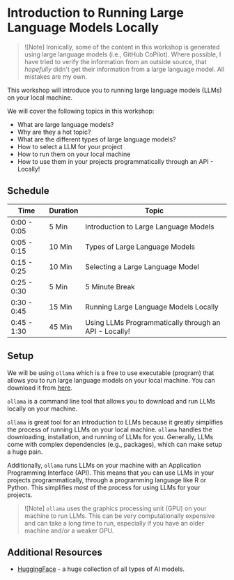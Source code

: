 # Introduction to Running Large Language Models Locally

> \![Note\] Ironically, some of the content in this workshop is
> generated using large language models (i.e., GitHub CoPilot). Where
> possible, I have tried to verify the information from an outside
> source, that *hopefully* didn't get their information from a large
> language model. All mistakes are my own.

This workshop will introduce you to running large language models (LLMs)
on your local machine.

We will cover the following topics in this workshop:

-   What are large language models?
-   Why are they a hot topic?
-   What are the different types of large language models?
-   How to select a LLM for your project
-   How to run them on your local machine
-   How to use them in your projects programmatically through an API -
    Locally!

## Schedule

| Time        | Duration | Topic                                                 |
|----------------|----------------|-----------------------------------------|
| 0:00 - 0:05 | 5 Min    | Introduction to Large Language Models                 |
| 0:05 - 0:15 | 10 Min   | Types of Large Language Models                        |
| 0:15 - 0:25 | 10 Min   | Selecting a Large Language Model                      |
| 0:25 - 0:30 | 5 Min    | 5 Minute Break                                        |
| 0:30 - 0:45 | 15 Min   | Running Large Language Models Locally                 |
| 0:45 - 1:30 | 45 Min   | Using LLMs Programmatically through an API - Locally! |

## Setup

We will be using `ollama` which is a free to use executable (program)
that allows you to run large language models on your local machine. You
can download it from [here](https://ollama.com).

`ollama` is a command line tool that allows you to download and run LLMs
locally on your machine.

`ollama` is great tool for an introduction to LLMs because it greatly
simplifies the process of running LLMs on your local machine. `ollama`
handles the downloading, installation, and running of LLMs for you.
Generally, LLMs come with complex dependencies (e.g., packages), which
can make setup a huge pain.

Additionally, `ollama` runs LLMs on your machine with an Application
Programming Interface (API). This means that you can use LLMs in your
projects programmatically, through a programming language like R or
Python. This simplifies *most* of the process for using LLMs for your
projects.

> \![Note\] `ollama` uses the graphics processing unit (GPU) on your
> machine to run LLMs. This can be very computationally expensive and
> can take a long time to run, especially if you have an older machine
> and/or a weaker GPU.

## Additional Resources

-   [HuggingFace](https://huggingface.co/) - a huge collection of all
    types of AI models.
